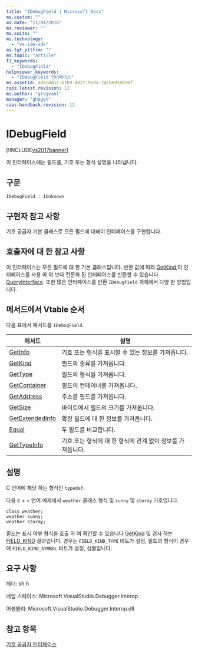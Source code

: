 ```yaml
---
title: "IDebugField | Microsoft Docs"
ms.custom: ""
ms.date: "11/04/2016"
ms.reviewer: ""
ms.suite: ""
ms.technology: 
  - "vs-ide-sdk"
ms.tgt_pltfrm: ""
ms.topic: "article"
f1_keywords: 
  - "IDebugField"
helpviewer_keywords: 
  - "IDebugField 인터페이스"
ms.assetid: adecdd1c-b1b9-4027-92da-74cbe910636f
caps.latest.revision: 12
ms.author: "gregvanl"
manager: "ghogen"
caps.handback.revision: 12
---
```

# IDebugField
[!INCLUDE[vs2017banner](../../../code-quality/includes/vs2017banner.md)]

이 인터페이스에는 필드를, 기호 또는 형식 설명을 나타냅니다.  
  
## 구문  
  
```  
IDebugField : IUnknown  
```  
  
## 구현자 참고 사항  
 기호 공급자 기본 클래스로 모든 필드에 대해이 인터페이스를 구현합니다.  
  
## 호출자에 대 한 참고 사항  
 이 인터페이스는 모든 필드에 대 한 기본 클래스입니다.  반환 값에 따라 [GetKind](../../../extensibility/debugger/reference/idebugfield-getkind.md),이 인터페이스를 사용 하 여 보다 전문화 된 인터페이스를 반환할 수 있습니다 [QueryInterface](/visual-cpp/atl/queryinterface).  또한 많은 인터페이스를 반환 `IDebugField` 개체에서 다양 한 방법입니다.  
  
## 메서드에서 Vtable 순서  
 다음 표에서 메서드를 `IDebugField`.  
  
|메서드|설명|  
|---------|--------|  
|[GetInfo](../../../extensibility/debugger/reference/idebugfield-getinfo.md)|기호 또는 형식을 표시할 수 있는 정보를 가져옵니다.|  
|[GetKind](../../../extensibility/debugger/reference/idebugfield-getkind.md)|필드의 종류를 가져옵니다.|  
|[GetType](../../../extensibility/debugger/reference/idebugfield-gettype.md)|필드의 형식을 가져옵니다.|  
|[GetContainer](../../../extensibility/debugger/reference/idebugfield-getcontainer.md)|필드의 컨테이너를 가져옵니다.|  
|[GetAddress](../../../extensibility/debugger/reference/idebugfield-getaddress.md)|주소를 필드를 가져옵니다.|  
|[GetSize](../../../extensibility/debugger/reference/idebugfield-getsize.md)|바이트에서 필드의 크기를 가져옵니다.|  
|[GetExtendedInfo](../../../extensibility/debugger/reference/idebugfield-getextendedinfo.md)|확장 필드에 대 한 정보를 가져옵니다.|  
|[Equal](../../../extensibility/debugger/reference/idebugfield-equal.md)|두 필드를 비교합니다.|  
|[GetTypeInfo](../../../extensibility/debugger/reference/idebugfield-gettypeinfo.md)|기호 또는 형식에 대 한 형식에 관계 없이 정보를 가져옵니다.|  
  
## 설명  
 C 언어에 해당 하는 형식인 `typedef`.  
  
 다음 c \+ \+ 언어 예제에서 `weather` 클래스 형식 및 `sunny` 및 `stormy` 기호입니다.  
  
```cpp#  
class weather;  
weather sunny;  
weather stormy;  
```  
  
 필드는 표시 여부 형식을 호출 하 여 확인할 수 있습니다 [GetKind](../../../extensibility/debugger/reference/idebugfield-getkind.md) 및 검사 하는 [FIELD\_KIND](../../../extensibility/debugger/reference/field-kind.md) 결과입니다.  경우는 `FIELD_KIND_TYPE` 비트가 설정, 필드의 형식이 경우에 `FIELD_KIND_SYMBOL` 비트가 설정, 심볼입니다.  
  
## 요구 사항  
 헤더: sh.h  
  
 네임 스페이스: Microsoft.VisualStudio.Debugger.Interop  
  
 어셈블리: Microsoft.VisualStudio.Debugger.Interop.dll  
  
## 참고 항목  
 [기호 공급자 인터페이스](../../../extensibility/debugger/reference/symbol-provider-interfaces.md)